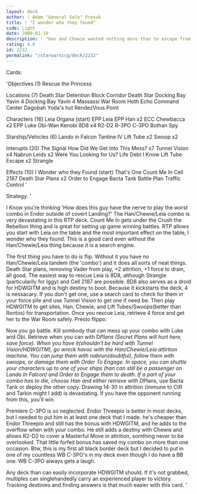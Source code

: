 ```yaml
---
layout: deck
author: ! Adam "General Solo" Prosak
title: ! "I wonder who they found"
side: Light
date: 2000-01-10
description: ! "Han and Chewie wanted nothing more than to escape from the Death Star and collect their money.  But I wonder who they found next."
rating: 4.0
id: 2232
permalink: "/starwarsccg/deck/2232"
---
```

Cards: 

'Objectives (1)
Rescue the Princess

Locations (7)
Death Star Detention Block Corridor
Death Star Docking Bay
Yavin 4 Docking Bay
Yavin 4 Massassi War Room
Hoth Echo Command Center
Dagobah Yoda's hut
RendezVous Point

Characters (16)
Leia Organa (start)
EPP Leia
EPP Han x2
ECC Chewbacca x2
EPP Luke
Obi-Wan Kenobi
8D8 x4
R2-D2
R-3PO
C-3PO
Bothan Spy

Starship/Vehicles (6)
Lando in Falcon
Tantine IV
Lift Tube x2
Swoop x2

Interupts (20)
The Signal
How Did We Get Into This Mess? x7
Tunnel Vision x4
Nabrun Leids x2
Were You Looking for Us?
Life Debt
I Know
Lift Tube Escape x2
Strangle

Effects (10)
I Wonder who they Found (start)
That's One
Count Me In
Cell 2187
Death Star Plans x2
Order to Engage
Bacta Tank
Battle Plan
Traffic Control '

Strategy: '

I Know you're thinking 'How does this guy have the nerve to play the worst combo in Endor outside of covert Landing?'  The Han/Chewie/Leia combo is very devastating in this RTP deck.  Count Me In gets under the Crush the Rebellion thing and is great for setting up game winning battles.  RTP allows you start with Leia on the table and the most important effect on the table, I wonder who they found.  This is a good card even without the Han/Chewie/Leia thing because it is a search engine.

The first thing you have to do is flip.  Without it you have no Han/Chewie/Leia tandem (the 'combo') and it does all sorts of neat things.  Death Star plans, removing Vader from play, +2 attrition, +1 force to drain, all good.  The easiest way to rescue Leia is 8D8, although Strangle (particularily for Iggy) and Cell 2187 are possible.  8D8 also serves as a droid for HDWGITM and is high destiny to boot.  Because it kickstarts the deck, 4 is nessacary.  If you don't get one, use a search card to check for them in your force pile and use Tunnel Vision to get one if need be.  Then play HDWGITM to get sites, Han, Chewie, and Lift Tubes/Swoops(better than Rontos) for transportation.  Once you rescue Leia, retrieve 4 force and get her to the War Room safely.  Presto flippo.

Now you go battle.  Kill sombody that can mess up your combo with Luke and Obi.  Retrieve when you can with D*Plans (Secret Plans will hurt here, save force).	When you have it(shouldn't be hard with Tunnel Vision/HDWGITM), go wreck havoc with the Han/Chewie/Leia attirtion machine.  You can jump them with nabrun(doubtful), follow them with swoops, or damage them with Order To Engage.  In space, you can shuttle your characters up to one of your ships (han can still be a passenger on Lando In Falcon) and Order to Engage them to death.  If a part of your combo has to die, choose Han and either retrieve with D*Plans, use Bacta Tank or deploy the other copy.	Drawing 14-30 in attrition (immune to CtR and Tarkin might I add) is devastating.  If you have the opponent running from this, you'll win.

Premiere C-3PO is so neglected. Endor Threepio is better in most decks, but I needed to put him in at least one deck that I made.  he's cheaper than Endor Threepio and still has the bonus with HDWGITM, and he adds to the overflow when with your combo.  He still adds a destiny with Chewie and allows R2-D2 to cover a Masterful Move in attrition, somthing never to be overlooked.  That little forfeit bonus has saved my combo on more than one occasion.  Btw, this is my first all black border deck but I decided to put in one of my countless WB C-3PO's in my deck even though I do have a BB one.  WB C-3PO always gets a laugh.

Any deck than can easily incorporate HDWGITM should.  If it's not grabbed, multiples can singlehandedly carry an experienced player to victory.  Tracking destinies and finding answers is that much easier with this card. '
